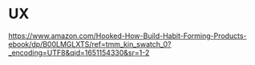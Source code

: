 # UX

https://www.amazon.com/Hooked-How-Build-Habit-Forming-Products-ebook/dp/B00LMGLXTS/ref=tmm_kin_swatch_0?_encoding=UTF8&qid=1651154330&sr=1-2



